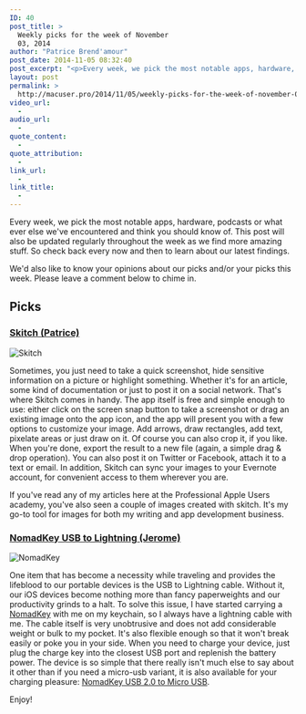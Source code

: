 ```yaml
---
ID: 40
post_title: >
  Weekly picks for the week of November
  03, 2014
author: "Patrice Brend'amour"
post_date: 2014-11-05 08:32:40
post_excerpt: "<p>Every week, we pick the most notable apps, hardware, podcasts or what ever else we've encountered and think you should know of. This post will also be updated regularly throughout the week as we find more amazing stuff. So check back every now and then to learn about our latest findings.</p><p> </p><p>Our picks this week:</p><ul><li>Skitch</li><li>NomadKey</li></ul><p> </p>"
layout: post
permalink: >
  http://macuser.pro/2014/11/05/weekly-picks-for-the-week-of-november-03-2014/
video_url:
  - 
audio_url:
  - 
quote_content:
  - 
quote_attribution:
  - 
link_url:
  - 
link_title:
  - 
---
```




Every week, we pick the most notable apps, hardware, podcasts or what ever else we've encountered and think you should know of. This post will also be updated regularly throughout the week as we find more amazing stuff. So check back every now and then to learn about our latest findings.

We'd also like to know your opinions about our picks and/or your picks this week. Please leave a comment below to chime in.

## Picks
### [Skitch (Patrice)](https://itunes.apple.com/de/app/skitch-snap.-mark-up.-share./id425955336?l=en&amp;mt=12) 

![Skitch][skitch]

Sometimes, you just need to take a quick screenshot, hide sensitive information on a picture or highlight something. Whether it's for an article, some kind of documentation or just to post it on a social network. That's where Skitch comes in handy. The app itself is free and simple enough to use: either click on the screen snap button to take a screenshot or drag an existing image onto the app icon, and the app will present you with a few options to customize your image. Add arrows, draw rectangles, add text, pixelate areas or just draw on it. Of course you can also crop it, if you like. When you're done, export the result to a new file (again, a simple drag &amp; drop operation). You can also post it on Twitter or Facebook, attach it to a text or email. In addition, Skitch can sync your images to your Evernote account, for convenient access to them wherever you are.

If you've read any of my articles here at the Professional Apple Users academy, you've also seen a couple of images created with skitch. It's my go-to tool for images for both my writing and app development business.

### [NomadKey USB to Lightning (Jerome)](http://amzn.to/1t5DmRu "Amazon Affiliate link for nomad charge key")

![NomadKey][nomadkey]

One item that has become a necessity while traveling and provides the lifeblood to our portable devices is the USB to Lightning cable.  Without it, our iOS devices become nothing more than fancy paperweights and our productivity grinds to a halt.  To solve this issue, I have started carrying a [NomadKey](http://amzn.to/1t5DmRu "Amazon Affiliate link for nomad charge key") with me on my keychain, so I always have a lightning cable with me.  The cable itself is very unobtrusive and does not add considerable weight or bulk to my pocket. It's also flexible enough so that it won't break easily or poke you in your side.  When you need to charge your device, just plug the charge key into the closest USB port and replenish the battery power. The device is so simple that there really isn't much else to say about it other than if you need a micro-usb variant, it is also available for your charging pleasure:  [NomadKey USB 2.0 to Micro USB](http://www.amazon.com/NomadKey-USB-2-0-Micro-Cable/dp/B00O3GVENE/ref=sr_1_2?ie=UTF8&amp;qid=1415175646&amp;sr=8-2&amp;keywords=nomad+micro+usb&amp;tag=wwwjeromekoeh-20).  

Enjoy!


[skitch]: /wp-content/uploads/2014/11/skitch_example.png "Skitch"

[nomadkey]: /wp-content/uploads/2014/11/516xudZSGdL._SL1000_.jpg "NomadKey"